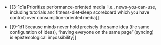 - [[3-1c1a Prioritize performance-oriented media (i.e., news-you-can-use, including tutorials and fitness-diet-sleep scoreboard which you have control) over consumption-oriented media]]

- [[9-1d1 Because minds never hold precisely the same idea (the same configuration of ideas), “having everyone on the same page” (syncing) is epistemological impossibility]]
